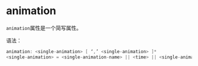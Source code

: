 animation
========

`animation`属性是一个简写属性。

语法：

```c
animation: <single-animation> [ ‘,’ <single-animation> ]*
<single-animation> = <single-animation-name> || <time> || <single-animation-timing-function> || <time> || <single-animation-iteration-count> || <single-animation-direction> || <single-animation-fill-mode> || <single-animation-play-state>
```

